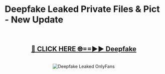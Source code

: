 # Deepfake Leaked Private Files & Pict - New Update
<br>
<div align="center">
<h2><a href="https://mediafilles.blogspot.com/?title=Deepfake" rel="nofollow">🔴 CLICK HERE 🌐==►► Deepfake</a></h2>
<br>
<a href="https://mediafilles.blogspot.com/?title=Deepfake" rel="nofollow" data-target="animated-image.originalLink"><img src="https://i.ibb.co.com/WyWwxjT/player-gif2.gif" alt="Deepfake Leaked OnlyFans" style="max-width: 100%; display: inline-block;" data-target="animated-image.originalImage"></a>
</div>
<br>